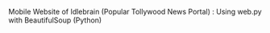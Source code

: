Mobile Website of Idlebrain (Popular Tollywood News Portal) : Using web.py with BeautifulSoup (Python)
